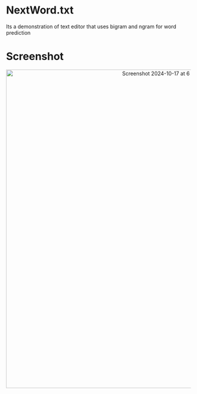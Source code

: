 # NextWord.txt
Its a demonstration of text editor that uses bigram and ngram for word prediction
<br />


# Screenshot
<p align='center'>

  <img width="868" alt="Screenshot 2024-10-17 at 6 25 40 PM" src="https://github.com/user-attachments/assets/dee54b71-853c-4c02-b79c-c1c9dc2cbe81">

</p>
